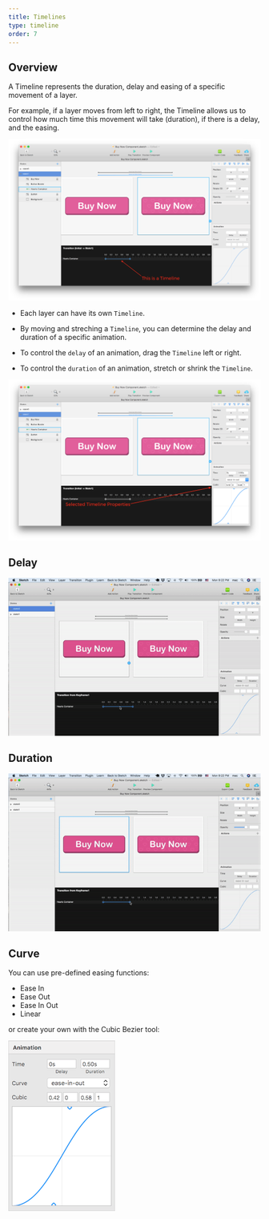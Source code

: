 ```yaml
---
title: Timelines
type: timeline
order: 7
---
```


## Overview

A Timeline represents the duration, delay and easing of a specific movement of a layer.

For example, if a layer moves from left to right, the Timeline allows us to control how much time this movement will take (duration), if there is a delay, and the easing.

![](/images/timeline/terminology/timelines1.png)

* Each layer can have its own `Timeline`.
* By moving and streching a `Timeline`, you can determine the delay and duration of a specific animation.

* To control the `delay` of an animation, drag the `Timeline` left or right.
* To control the `duration` of an animation, stretch or shrink the `Timeline`.

![](/images/timeline/terminology/timelines2.png)

## Delay

![](/images/timeline/delay.gif)

## Duration

![](/images/timeline/duration.gif)

## Curve

You can use pre-defined easing functions:

* Ease In
* Ease Out
* Ease In Out 
* Linear

or create your own with the Cubic Bezier tool:

![](/images/timeline/terminology/curve1.png)

